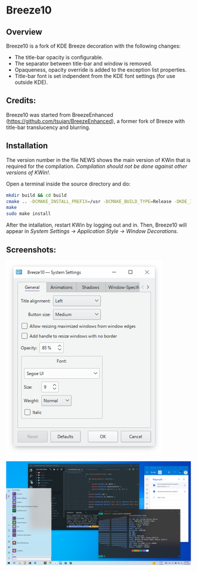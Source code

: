 # Breeze10

## Overview

Breeze10 is a fork of KDE Breeze decoration with the following changes:

 * The title-bar opacity is configurable.
 * The separator between title-bar and window is removed.
 * Opaqueness, opacity override is added to the exception list properties.
 * Title-bar font is set indpendent from the KDE font settings (for use outside KDE).

## Credits:

Breeze10 was started from BreezeEnhanced (https://github.com/tsujan/BreezeEnhanced), a former fork of Breeze with title-bar translucency and blurring.

## Installation

The version number in the file NEWS shows the main version of KWin that is required for the compilation. *Compilation should not be done against other versions of KWin!*.

Open a terminal inside the source directory and do:
```sh
mkdir build && cd build
cmake .. -DCMAKE_INSTALL_PREFIX=/usr -DCMAKE_BUILD_TYPE=Release -DKDE_INSTALL_LIBDIR=lib -DBUILD_TESTING=OFF -DKDE_INSTALL_USE_QT_SYS_PATHS=ON
make
sudo make install
```
After the intallation, restart KWin by logging out and in. Then, Breeze10 will appear in *System Settings &rarr; Application Style &rarr; Window Decorations*.

## Screenshots:

![Settings](screenshots/Settings.png?raw=true "Settings")

![Desktop](screenshots/Desktop.png?raw=true "Desktop")
